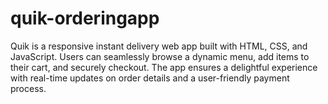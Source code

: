 # quik-orderingapp
Quik is a responsive instant delivery web app built with HTML, CSS, and JavaScript. Users can seamlessly browse a dynamic menu, add items to their cart, and securely checkout. The app ensures a delightful experience with real-time updates on order details and a user-friendly payment process.
